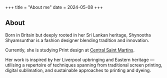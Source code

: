 +++
title = "About me"
date = 2024-05-08
+++

## About

Born in Britain but deeply rooted in her Sri Lankan heritage, Shynootha Shyamsunthar is a fashion designer blending tradition and innovation.

Currently, she is studying Print design at [Central Saint Martins](https://www.arts.ac.uk/colleges/central-saint-martins).

Her work is inspired by her Liverpool upbringing and Eastern heritage — utilising a repertoire of techniques spanning from traditional screen printing, digital sublimation, and sustainable approaches to printing and dyeing.